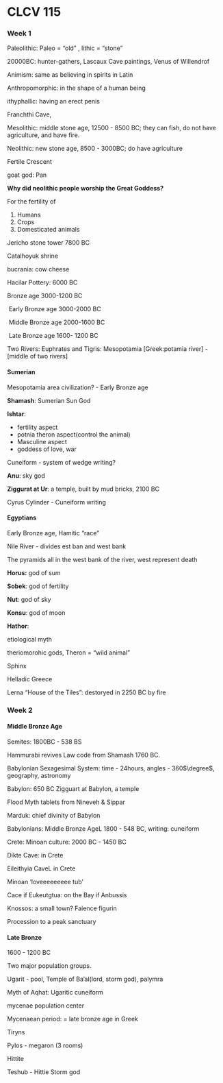 # CLCV 115

### Week 1



Paleolithic: Paleo = “old” , lithic = “stone”

20000BC: hunter-gathers, Lascaux Cave paintings, Venus of Willendrof

Animism:  same as believing in spirits in Latin

Anthropomorphic: in the shape of a human being

ithyphallic: having an erect penis

Franchthi Cave, 

Mesolithic: middle stone age, 12500 - 8500 BC; they can fish, do not have agriculture, and have fire.

Neolithic: new stone age, 8500 - 3000BC; do have agriculture

 Fertile Crescent

goat god: Pan

**Why did neolithic people worship the Great Goddess?**

For the fertility of 

1.  Humans
2.  Crops
3.  Domesticated animals

Jericho stone tower 7800 BC

Catalhoyuk shrine 

bucrania: cow cheese

Hacilar Pottery: 6000 BC



Bronze age 3000-1200 BC

​	Early Bronze age 3000-2000 BC

​	Middle Bronze age 2000-1600 BC

​	Late Bronze age 1600- 1200 BC

Two Rivers: Euphrates and Tigris: Mesopotamia	[Greek:potamia  river] - [middle of two rivers]

#### Sumerian

 Mesopotamia area civilization? - Early Bronze age

**Shamash**: Sumerian Sun God

**Ishtar**:

-   fertility aspect
-   potnia theron aspect(control the animal)
-   Masculine aspect
-   goddess of love, war

Cuneiform - system of wedge writing?

**Anu**: sky god

**Ziggurat at Ur**: a temple, built by mud bricks, 2100 BC

Cyrus Cylinder - Cuneiform writing

#### Egyptians

Early Bronze age, Hamitic “race”

Nile River - divides est ban and west bank

The pyramids all in the west bank of the river, west represent death

**Horus:** god of sum

**Sobek**: god of fertility

**Nut**: god of sky

**Konsu**: god of moon

**Hathor**:

etiological myth

theriomorohic gods, Theron = “wild animal”

Sphinx

Helladic Greece

Lerna “House of the Tiles”: destoryed in 2250 BC by fire

### Week 2

#### Middle Bronze Age

Semites: 1800BC - 538 BS

Hammurabi revives Law code from Shamash 1760 BC.

Babylonian Sexagesimal System: time - 24hours, angles - 360$\degree$, geography, astronomy 

Babylon: 650 BC Zigguart at Babylon, a temple

Flood Myth tablets from Nineveh & Sippar

Marduk: chief divinity of Babylon 

Babylonians: Middle Bronze AgeL 1800 - 548 BC, writing: cuneiform

Crete: Minoan culture: 2000 BC - 1450 BC

Dikte Cave: in Crete

Eileithyia CaveL in Crete

Minoan ‘loveeeeeeeee tub’

Cace if Eukeutgtua: on the Bay if Anbussis

Knossos: a small town? Faience figurin

Procession to a peak sanctuary

#### Late Bronze

1600 - 1200 BC

Two major population groups.

Ugarit - pool, Temple of Ba’al(lord, storm god), palymra

Myth of Aqhat: Ugaritic cuneiform

mycenae population center

Mycenaean period: = late bronze age in Greek

Tiryns

Pylos - megaron (3 rooms)

Hittite

Teshub - Hittie Storm god

